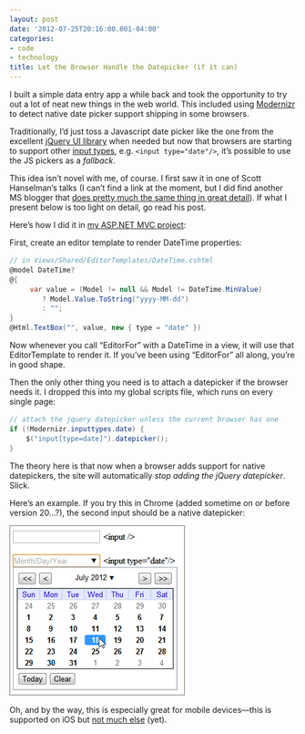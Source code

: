 ```yaml
---
layout: post
date: '2012-07-25T20:16:00.001-04:00'
categories:
- code
- technology
title: Let the Browser Handle the Datepicker (if it can)
---
```


I built a simple data entry app a while back and took the opportunity to try out a lot of neat new things in the web world. This included using [Modernizr](http://modernizr.com/) to detect native date picker support shipping in some browsers.

Traditionally, I’d just toss a Javascript date picker like the one from the excellent [jQuery UI library](http://jqueryui.com/demos/datepicker/) when needed but now that browsers are starting to support other [input types](http://www.w3.org/TR/html-markup/input.html#input), e.g. `<input type="date"/>`, it’s possible to use the JS pickers as a *fallback*.

This idea isn’t novel with me, of course. I first saw it in one of Scott Hanselman’s talks (I can’t find a link at the moment, but I did find another MS blogger that [does pretty much the same thing in great detail](http://www.asp.net/mvc/tutorials/javascript/using-the-html5-and-jquery-ui-datepicker-popup-calendar-with-aspnet-mvc/using-the-html5-and-jquery-ui-datepicker-popup-calendar-with-aspnet-mvc-part-4)). If what I present below is too light on detail, go read his post.

Here’s how I did it in [my ASP.NET MVC project](https://github.com/mharen/service-tracker/):

First, create an editor template to render DateTime properties:
```cs
// in Views/Shared/EditorTemplates/DateTime.cshtml
﻿@model DateTime?
@{ 
     var value = (Model != null && Model != DateTime.MinValue)
        ? Model.Value.ToString("yyyy-MM-dd") 
        : ""; 
}
@Html.TextBox("", value, new { type = "date" })
```

Now whenever you call “EditorFor” with a DateTime in a view, it will use that EditorTemplate to render it. If you’ve been using “EditorFor” all along, you’re in good shape.

Then the only other thing you need is to attach a datepicker if the browser needs it. I dropped this into my global scripts file, which runs on every single page:

```cs
// attach the jquery datepicker unless the current browser has one
if (!Modernizr.inputtypes.date) {
    $("input[type=date]").datepicker();
}
```

The theory here is that now when a browser adds support for native datepickers, the site will automatically *stop adding the jQuery datepicker*. Slick.

Here’s an example. If you try this in Chrome (added sometime on or before version 20...?), the second input should be a native datepicker:

![](/assets/2012/SNAG-0045.png)

Oh, and by the way, this is especially great for mobile devices—this is supported on iOS but [not much else](http://caniuse.com/#feat=input-datetime) (yet).